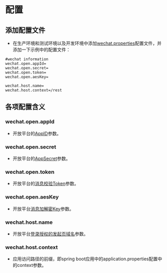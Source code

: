 # 配置

## 添加配置文件

* 在生产环境和测试环境以及开发环境中添加[wechat.properties]()配置文件，并添加一下示例中的配置文件：

```properties
#wechat information
wechat.open.appId=
wechat.open.secret=
wechat.open.token=
wechat.open.aesKey=

wechat.host.name=
wechat.host.context=/rest
```

## 各项配置含义

### wechat.open.appId

* 开放平台的[AppID]()参数。

### wechat.open.secret

 * 开放平台的[AppSecret]()参数。
 
### wechat.open.token

* 开放平台的[消息校验Token]()参数。

### wechat.open.aesKey

* 开放平台[消息加解密Key]()参数。

### wechat.host.name

* 开放平台[登录授权的发起页域名]()参数。

### wechat.host.context

* 应用访问路径的前缀，即spring boot应用中的application.properties配置中的context参数。